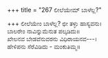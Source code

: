 +++
title = "267 ಲೀಲೆಯೇಮ್ ಬಾಳೆಲ್ಲ?"

+++
ಲೀಲೆಯೇಂ ಬಾಳೆಲ್ಲ? ಛೀ ತಳ್ಳು ಹಾಸ್ಯವನು।  
ಬಾಲರೇಂ ನಾವಿನ್ನುಮೆನುತ ಪಲ್ಕಡಿದು॥  
ಖೇಲನವ ಬೇಡವೆನುವರನು ವಿಧಿರಾಯನವ---।  
ಹೇಳಿಪನು ಸೆರೆವಿಡಿದು - ಮಂಕುತಿಮ್ಮ॥  
